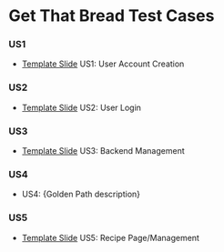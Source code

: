 # Get That Bread Test Cases

### US1
- [Template Slide](https://docs.google.com/presentation/d/1R7KAscFgvnALF_uoT3QPa2s79EAZHP8sFpKuNSh-6aU/edit?usp=sharing) US1: User Account Creation

### US2
- [Template Slide](https://docs.google.com/presentation/d/1FevGcNn7T9nlh3xvLwxECNCWGn8sw6DWBjdi9kmMzRo/edit?usp=sharing) US2: User Login

### US3
- [Template Slide](https://docs.google.com/presentation/d/1H7-0HDpvgiJV3QmzDp5aINf94QVpgqM01g55VgEWpn4/edit?usp=sharing) US3: Backend Management

### US4
- <link to template slide> US4: {Golden Path description}

### US5
- [Template Slide](https://docs.google.com/presentation/d/1F1FlWxKw_SOLUlIoV9nKcgJnqqE-PU_DMnOEtwR9gBI/edit?usp=sharing) US5: Recipe Page/Management
